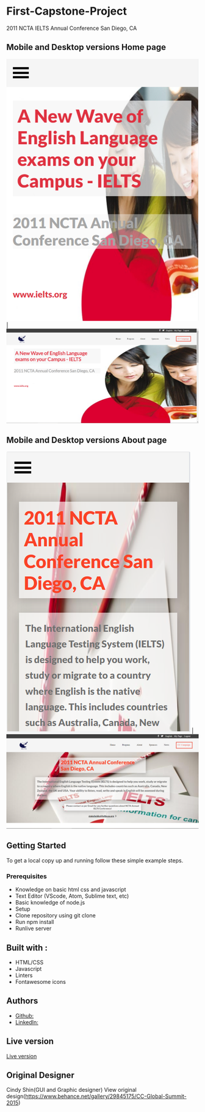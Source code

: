 # First-Capstone-Project

2011 NCTA IELTS Annual Conference San Diego, CA


## Mobile and Desktop versions Home page
![screenshot](img/homepageMobile.png) | ![screenshot](img/introductionDesktopscreenshot.png)

## Mobile and Desktop versions About page
![screenshot](img/aboutpagemobscreen.png) | ![screenshot](img/aboutpagedesktopscreen.png)

## Getting Started
To get a local copy up and running follow these simple example steps.
### Prerequisites
  * Knowledge on basic html css and javascript
  * Text Editor (VScode, Atom, Sublime text, etc)
  * Basic knowledge of node.js
  * Setup
  * Clone repository using git clone
  * Run npm install
  * Runlive server
## Built with :
 * HTML/CSS
 * Javascript
 * Linters
 * Fontawesome icons

 ## Authors
  * [Github:](https://github.com/fed1k)
  * [LinkedIn:](https://www.linkedin.com/in/firdavs-allamurotov-12b60a226/)

## Live version
[Live version](https://fed1k.github.io/First-Capstone-Project/)

## Original Designer
Cindy Shin(GUI and Graphic designer)
View original design(https://www.behance.net/gallery/29845175/CC-Global-Summit-2015)
